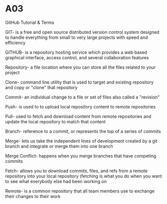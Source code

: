 # A03
GitHub Tutorial & Terms

GIT- is a free and open source distributed version control system designed to handle everything from small to very large projects with speed and efficiency

GITHUB- is a repository hosting service which provides a web based graphical interface, access control, and several collaboration features

Repository- a file location where you can store all the files related to your project

Clone- command line utility that is used to target and existing repository and copy or "clone" that repository

Commit- an individual change to a file or set of files also called a "revision"

Push- is used to to upload local repository content to remote repositories

Pull- used to fetch and download content from remote repositories and update the local repository to match that content

Branch- reference to a commit, or represents the top of a series of commits

Merge- lets us take the independent lines of development created by a git branch and integrate or merge them into one branch

Merge Conflict- happens when you merge branches that have competing commits

Fetch- allows you to download commits, files, and refs from a remote repository into your local repository (fetching is what you do when you want to see what everybody else had been working on

Remote- is a common repository that all team members use to exchange their changes to their work
